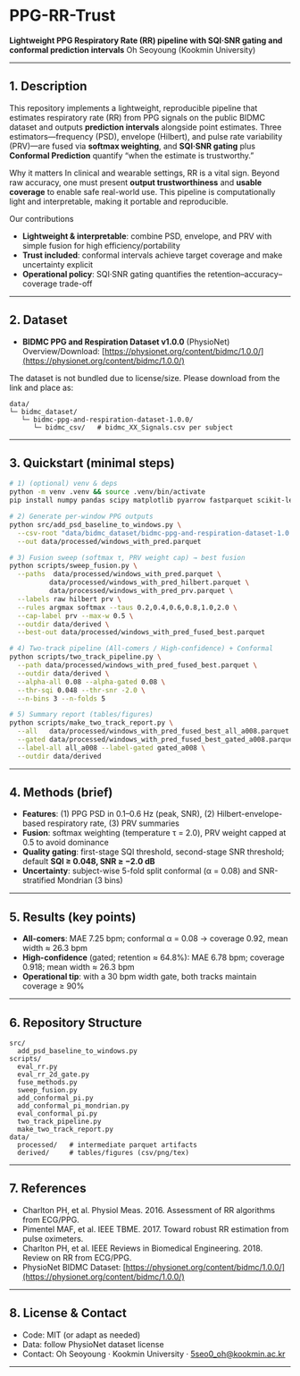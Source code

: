 # PPG-RR-Trust

**Lightweight PPG Respiratory Rate (RR) pipeline with SQI·SNR gating and conformal prediction intervals**
Oh Seoyoung (Kookmin University)

---

## 1. Description

This repository implements a lightweight, reproducible pipeline that estimates respiratory rate (RR) from PPG signals on the public BIDMC dataset and outputs **prediction intervals** alongside point estimates. Three estimators—frequency (PSD), envelope (Hilbert), and pulse rate variability (PRV)—are fused via **softmax weighting**, and **SQI·SNR gating** plus **Conformal Prediction** quantify “when the estimate is trustworthy.”

Why it matters
In clinical and wearable settings, RR is a vital sign. Beyond raw accuracy, one must present **output trustworthiness** and **usable coverage** to enable safe real-world use. This pipeline is computationally light and interpretable, making it portable and reproducible.

Our contributions

* **Lightweight & interpretable**: combine PSD, envelope, and PRV with simple fusion for high efficiency/portability
* **Trust included**: conformal intervals achieve target coverage and make uncertainty explicit
* **Operational policy**: SQI·SNR gating quantifies the retention–accuracy–coverage trade-off

---

## 2. Dataset

* **BIDMC PPG and Respiration Dataset v1.0.0** (PhysioNet)
  Overview/Download: [https://physionet.org/content/bidmc/1.0.0/](https://physionet.org/content/bidmc/1.0.0/)
  
The dataset is not bundled due to license/size. Please download from the link and place as:

```
data/
└─ bidmc_dataset/
   └─ bidmc-ppg-and-respiration-dataset-1.0.0/
      └─ bidmc_csv/   # bidmc_XX_Signals.csv per subject
```

---

## 3. Quickstart (minimal steps)

```bash
# 1) (optional) venv & deps
python -m venv .venv && source .venv/bin/activate
pip install numpy pandas scipy matplotlib pyarrow fastparquet scikit-learn jinja2

# 2) Generate per-window PPG outputs
python src/add_psd_baseline_to_windows.py \
  --csv-root "data/bidmc_dataset/bidmc-ppg-and-respiration-dataset-1.0.0/bidmc_csv" \
  --out data/processed/windows_with_pred.parquet

# 3) Fusion sweep (softmax τ, PRV weight cap) → best fusion
python scripts/sweep_fusion.py \
  --paths  data/processed/windows_with_pred.parquet \
          data/processed/windows_with_pred_hilbert.parquet \
          data/processed/windows_with_pred_prv.parquet \
  --labels raw hilbert prv \
  --rules argmax softmax --taus 0.2,0.4,0.6,0.8,1.0,2.0 \
  --cap-label prv --max-w 0.5 \
  --outdir data/derived \
  --best-out data/processed/windows_with_pred_fused_best.parquet

# 4) Two-track pipeline (All-comers / High-confidence) + Conformal
python scripts/two_track_pipeline.py \
  --path data/processed/windows_with_pred_fused_best.parquet \
  --outdir data/derived \
  --alpha-all 0.08 --alpha-gated 0.08 \
  --thr-sqi 0.048 --thr-snr -2.0 \
  --n-bins 3 --n-folds 5

# 5) Summary report (tables/figures)
python scripts/make_two_track_report.py \
  --all   data/processed/windows_with_pred_fused_best_all_a008.parquet \
  --gated data/processed/windows_with_pred_fused_best_gated_a008.parquet \
  --label-all all_a008 --label-gated gated_a008 \
  --outdir data/derived
```

---

## 4. Methods (brief)

* **Features**:
  (1) PPG PSD in 0.1–0.6 Hz (peak, SNR), (2) Hilbert-envelope-based respiratory rate, (3) PRV summaries
* **Fusion**: softmax weighting (temperature τ = 2.0), PRV weight capped at 0.5 to avoid dominance
* **Quality gating**: first-stage SQI threshold, second-stage SNR threshold; default **SQI ≥ 0.048, SNR ≥ −2.0 dB**
* **Uncertainty**: subject-wise 5-fold split conformal (α = 0.08) and SNR-stratified Mondrian (3 bins)

---

## 5. Results (key points)

* **All-comers**: MAE 7.25 bpm; conformal α = 0.08 → coverage 0.92, mean width ≈ 26.3 bpm
* **High-confidence** (gated; retention ≈ 64.8%): MAE 6.78 bpm; coverage 0.918; mean width ≈ 26.3 bpm
* **Operational tip**: with a 30 bpm width gate, both tracks maintain coverage ≥ 90%

---

## 6. Repository Structure

```
src/
  add_psd_baseline_to_windows.py
scripts/
  eval_rr.py
  eval_rr_2d_gate.py
  fuse_methods.py
  sweep_fusion.py
  add_conformal_pi.py
  add_conformal_pi_mondrian.py
  eval_conformal_pi.py
  two_track_pipeline.py
  make_two_track_report.py
data/
  processed/   # intermediate parquet artifacts
  derived/     # tables/figures (csv/png/tex)
```

---

## 7. References

* Charlton PH, et al. Physiol Meas. 2016. Assessment of RR algorithms from ECG/PPG.
* Pimentel MAF, et al. IEEE TBME. 2017. Toward robust RR estimation from pulse oximeters.
* Charlton PH, et al. IEEE Reviews in Biomedical Engineering. 2018. Review on RR from ECG/PPG.
* PhysioNet BIDMC Dataset: [https://physionet.org/content/bidmc/1.0.0/](https://physionet.org/content/bidmc/1.0.0/)

---

## 8. License & Contact

* Code: MIT (or adapt as needed)
* Data: follow PhysioNet dataset license
* Contact: Oh Seoyoung · Kookmin University · [5seo0_oh@kookmin.ac.kr](mailto:5seo0_oh@kookmin.ac.kr)

---
